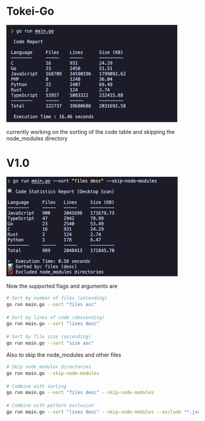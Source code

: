 # Tokei-Go

![](/assets/banner.png)

currently working on the sorting of the code table and skipping the node_modules directory

# V1.0

![](/assets/banner2.png)

Now the supported flags and arguments are

```bash
# Sort by number of files (ascending)
go run main.go --sort "files asc"

# Sort by lines of code (descending)
go run main.go --sort "lines desc"

# Sort by file size (ascending)
go run main.go --sort "size asc"
```

Also to skip the node_modules and other files
```bash
# Skip node_modules directories
go run main.go --skip-node-modules

# Combine with sorting
go run main.go --sort "files desc" --skip-node-modules

# Combine with pattern exclusion
go run main.go --sort "lines desc" --skip-node-modules --exclude "*.json,*.yml"
```


